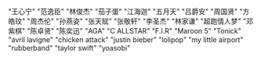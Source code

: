"王心宁" "范逸臣" "林俊杰" "茄子蛋" "江海迦" "五月天" "吕爵安" "周国贤" "方皓玟" "周杰伦" "孙燕姿" "张天赋" "张敬轩" "李圣杰" "林家谦" "超跑情人梦" "邓紫棋" "陈卓贤" "陈奕迅" "AGA" "C ALLSTAR" "F.I.R" "Maroon 5" "Tonick" "avril lavigne" "chicken attack" "justin bieber" "lolipop" "my little airport" "rubberband" "taylor swift" "yoasobi"
